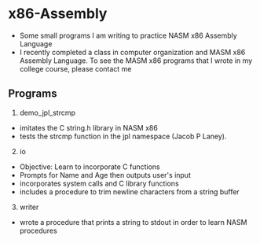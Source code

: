 # x86-Assembly
* Some small programs I am writing to practice NASM x86 Assembly Language
* I recently completed a class in computer organization and MASM x86 Assembly Language. To see the MASM x86 programs that I wrote in my college course, please contact me

## Programs
1. demo_jpl_strcmp
  * imitates the C string.h library in NASM x86
  * tests the strcmp function in the jpl namespace (Jacob P Laney).
2. io
  * Objective: Learn to incorporate C functions
  * Prompts for Name and Age then outputs user's input
  * incorporates system calls and C library functions
  * includes a procedure to trim newline characters from a string buffer
3. writer
  * wrote a procedure that prints a string to stdout in order to learn NASM procedures
